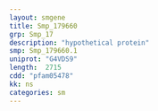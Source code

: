 ```yaml
---
layout: smgene
title: Smp_179660
grp: Smp_17
description: "hypothetical protein"
smp: Smp_179660.1
uniprot: "G4VDS9"
length:  2715
cdd: "pfam05478"
kk: ns
categories: sm
---
```

